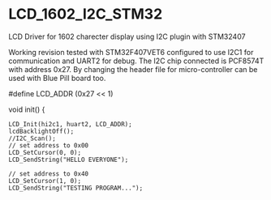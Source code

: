 # LCD_1602_I2C_STM32
LCD Driver for 1602 charecter display using I2C plugin with STM32407 

Working revision tested with STM32F407VET6 configured to use I2C1 for communication and UART2 for debug. The I2C chip connected is PCF8574T with address 0x27. By changing the header file for micro-controller can be used with Blue Pill board too.

#define LCD_ADDR (0x27 << 1)


void init() {

    LCD_Init(hi2c1, huart2, LCD_ADDR);
    lcdBacklightOff();
    //I2C_Scan();
    // set address to 0x00
    LCD_SetCursor(0, 0);
    LCD_SendString("HELLO EVERYONE");

    // set address to 0x40
    LCD_SetCursor(1, 0);
    LCD_SendString("TESTING PROGRAM...");
